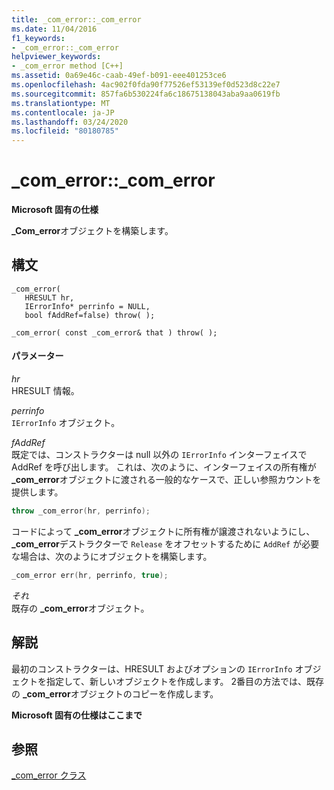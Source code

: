 ```yaml
---
title: _com_error::_com_error
ms.date: 11/04/2016
f1_keywords:
- _com_error::_com_error
helpviewer_keywords:
- _com_error method [C++]
ms.assetid: 0a69e46c-caab-49ef-b091-eee401253ce6
ms.openlocfilehash: 4ac902f0fda90f77526ef53139ef0d523d8c22e7
ms.sourcegitcommit: 857fa6b530224fa6c18675138043aba9aa0619fb
ms.translationtype: MT
ms.contentlocale: ja-JP
ms.lasthandoff: 03/24/2020
ms.locfileid: "80180785"
---
```

# <a name="_com_error_com_error"></a>_com_error::_com_error

**Microsoft 固有の仕様**

**_Com_error**オブジェクトを構築します。

## <a name="syntax"></a>構文

```
_com_error(
   HRESULT hr,
   IErrorInfo* perrinfo = NULL,
   bool fAddRef=false) throw( );

_com_error( const _com_error& that ) throw( );
```

#### <a name="parameters"></a>パラメーター

*hr*<br/>
HRESULT 情報。

*perrinfo*<br/>
`IErrorInfo` オブジェクト。

*fAddRef*<br/>
既定では、コンストラクターは null 以外の `IErrorInfo` インターフェイスで AddRef を呼び出します。 これは、次のように、インターフェイスの所有権が **_com_error**オブジェクトに渡される一般的なケースで、正しい参照カウントを提供します。

```cpp
throw _com_error(hr, perrinfo);
```

コードによって **_com_error**オブジェクトに所有権が譲渡されないようにし、 **_com_error**デストラクターで `Release` をオフセットするために `AddRef` が必要な場合は、次のようにオブジェクトを構築します。

```cpp
_com_error err(hr, perrinfo, true);
```

*それ*<br/>
既存の **_com_error**オブジェクト。

## <a name="remarks"></a>解説

最初のコンストラクターは、HRESULT およびオプションの `IErrorInfo` オブジェクトを指定して、新しいオブジェクトを作成します。 2番目の方法では、既存の **_com_error**オブジェクトのコピーを作成します。

**Microsoft 固有の仕様はここまで**

## <a name="see-also"></a>参照

[_com_error クラス](../cpp/com-error-class.md)
